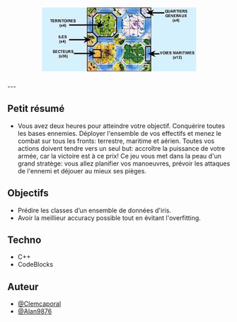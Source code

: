 <h1 align="center">
  <img src="./Assets/header.jpg" alt="POWER" />
</h1>
---

## Petit résumé

- Vous avez deux heures pour atteindre votre objectif.
Conquérire toutes les bases ennemies. Déployer l'ensemble de vos effectifs et menez le combat sur tous les fronts: terrestre, maritime et aérien.
Toutes vos actions doivent tendre vers un seul but: accroître la puissance de votre armée, car la victoire est à ce prix!
Ce jeu vous met dans la peau d'un grand stratège: vous allez planifier vos manoeuvres, prévoir les attaques de l'ennemi et déjouer au mieux ses pièges.

## Objectifs

- Prédire les classes d’un ensemble de données d'iris.
- Avoir la meillieur accuracy possible tout en évitant l'overfitting.

## Techno

- C++
- CodeBlocks

## Auteur

- [@Clemcaporal](https://github.com/clemcaporal)
- [@Alan9876](https://github.com/ALAN9876)